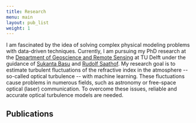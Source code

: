 ```yaml
---
title: Research
menu: main
layout: pub_list
weight: 1
---
```

I am fascinated by the idea of solving complex physical modeling problems with data-driven techniques. 
Currently, I am pursuing my PhD research at the [Department of Geoscience and Remote Sensing](https://www.tudelft.nl/citg/over-faculteit/afdelingen/geoscience-remote-sensing) at TU Delft under the guidance of [Sukanta Basu](https://sites.google.com/view/sukantabasu/home) and [Rudolf Saathof](https://www.tudelft.nl/staff/r.saathof/).
My research goal is to estimate turbulent fluctuations of the refractive index in the atmosphere -- so-called optical turbulence -- with machine learning. 
These fluctuations cause problems in numerous fields, such as astronomy or free-space optical (laser) communication. 
To overcome these issues, reliable and accurate optical turbulence models are needed.

## Publications
